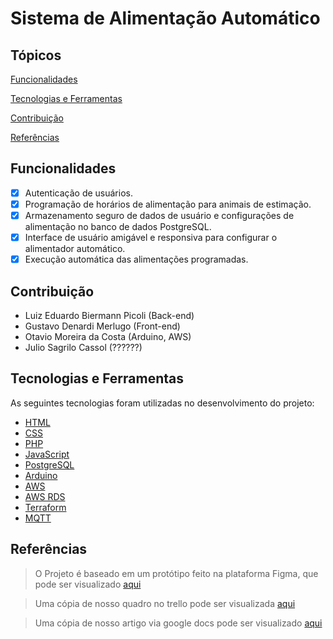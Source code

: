 # Sistema de Alimentação Automático

## Tópicos 
[Funcionalidades](#funcionalidades)

[Tecnologias e Ferramentas](#tecnologias-e-ferramentas)

[Contribuição](#contribuição)

[Referências](#referências)

## Funcionalidades

- [X] Autenticação de usuários.
- [X] Programação de horários de alimentação para animais de estimação.
- [X] Armazenamento seguro de dados de usuário e configurações de alimentação no banco de dados PostgreSQL.
- [X] Interface de usuário amigável e responsiva para configurar o alimentador automático.
- [X] Execução automática das alimentações programadas.

## Contribuição

- Luiz Eduardo Biermann Picoli (Back-end)
- Gustavo Denardi Merlugo (Front-end)
- Otavio Moreira da Costa (Arduino, AWS)
- Julio Sagrilo Cassol (??????)

## Tecnologias e Ferramentas

As seguintes tecnologias foram utilizadas no desenvolvimento do projeto:

- [HTML](https://devdocs.io/html/)
- [CSS](https://devdocs.io/css/)
- [PHP](https://devdocs.io/php/)
- [JavaScript](https://devdocs.io/javascript/)
- [PostgreSQL](https://www.postgresql.org)
- [Arduino](https://www.arduino.cc)
- [AWS](https://aws.amazon.com/pt/)
- [AWS RDS](https://aws.amazon.com/pt/rds/)
- [Terraform](https://www.terraform.io)
- [MQTT](https://mqtt.org)
  
## Referências

> O Projeto é baseado em um protótipo feito na plataforma Figma, que pode ser visualizado [aqui](https://www.figma.com/file/JpwUwtAvpQjZjIcHNNxzis/Alimentador-autom%C3%A1tico?type=design&node-id=0%3A1&mode=design&t=xra4aexDuVPALIWE-1)

> Uma cópia de nosso quadro no trello pode ser visualizada [aqui](https://trello.com/invite/b/cZALrJnQ/ATTI5dc52d045972ef0a31f797fc727cf9522D18F904/pi-iv)

> Uma cópia de nosso artigo via google docs pode ser visualizado [aqui](https://docs.google.com/document/d/1AZrpjIm3fBTlHVqM_GPdxlpXDGuKT6ZB2ytKLrrOPbw/edit?usp=sharing)



